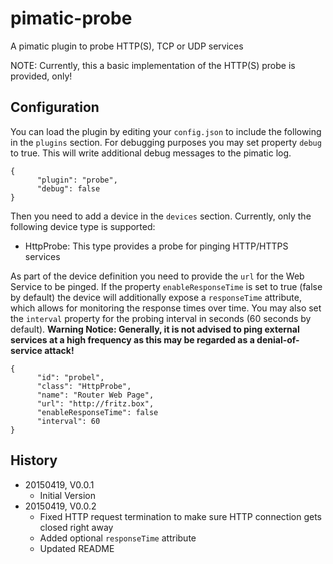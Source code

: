 # pimatic-probe

A pimatic plugin to probe HTTP(S), TCP or UDP services

NOTE: Currently, this a basic implementation of the HTTP(S) probe is provided, only!

## Configuration

You can load the plugin by editing your `config.json` to include the following in the `plugins` section. For debugging 
purposes you may set property `debug` to true. This will write additional debug messages to the pimatic log. 

    {
          "plugin": "probe",
          "debug": false
    }

Then you need to add a device in the `devices` section. Currently, only the following device type is supported:

* HttpProbe: This type provides a probe for pinging HTTP/HTTPS services
  
As part of the device definition you need to provide the `url` for the Web Service to be pinged. If the property
`enableResponseTime` is set to true (false by default) the device will additionally expose a `responseTime` attribute,
 which allows for monitoring the response times over time. You may also set the `interval` property for the probing 
 interval in seconds (60 seconds by default). **Warning Notice: Generally, it is not advised to ping external services 
 at a high frequency as this may be regarded as a denial-of-service attack!**

    {
          "id": "probel",
          "class": "HttpProbe",
          "name": "Router Web Page",
          "url": "http://fritz.box",
          "enableResponseTime": false
          "interval": 60
    }

## History

* 20150419, V0.0.1
    * Initial Version
* 20150419, V0.0.2
    * Fixed HTTP request termination to make sure HTTP connection gets closed right away
    * Added optional ``responseTime`` attribute
    * Updated README